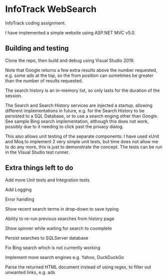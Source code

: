 # InfoTrack WebSearch 
InfoTrack coding assignment.

I have implemented a simple website using ASP.NET MVC v5.0.

## Building and testing

Clone the repo, then build and debug using Visual Studio 2019.

Note that Google returns a few extra results above the number requested, e.g. some ads at the top, so the from position can sometimes be greater than the number of results requested.

The search history is an in-memory list, so only lasts for the duration of the session.

The Search and Search History services are injected a startup, allowing different implementations in future, e.g. for the Search History to be persisted to a SQL Database, or to use a search enging other than Google. See sample Bing search implementation, although this does not work, possibly due to it needing to click past the privacy dialog.

This also allows unit testing of the separate components: I have used xUnit and Moq to implement 2 very simple unit tests, but time does not allow me to do any more, this is just to demonstrate the concept. The tests can be run in the VIsual Studio test runner.

## Extra things left to do

Add more Unit tests and Integration tests

Add Logging

Error handling

Show recent search terms in drop-down to save typing

Ability to re-run previous searches from history page

Show spinner while waiting for search to coomplete

Persist searches to SQLServer database

Fix Bing search which is not currently working

Implement more search engines e.g. Yahoo, DuckDuckGo

Parse the returned HTML document instead of using regex, to filter out unwanted links, e.g. ads


